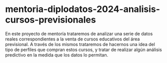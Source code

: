 # mentoria-diplodatos-2024-analisis-cursos-previsionales
En este proyecto de mentoría trataremos de analizar una serie de datos reales correspondientes a la venta de cursos educativos del área previsional. A través de los mismos trataremos de hacernos una idea del tipo de perfiles que compran estos cursos, y tratar de realizar algún análisis predictivo en la medida que los datos lo permitan.
